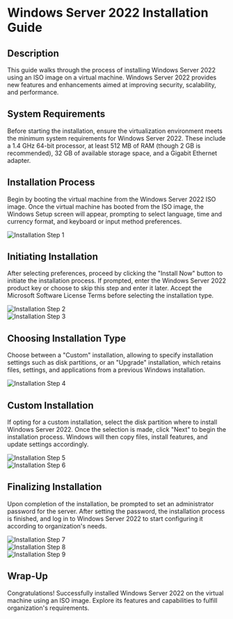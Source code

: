 # Windows Server 2022 Installation Guide

## Description

This guide walks through the process of installing Windows Server 2022 using an ISO image on a virtual machine. Windows Server 2022 provides new features and enhancements aimed at improving security, scalability, and performance.

## System Requirements

Before starting the installation, ensure the virtualization environment meets the minimum system requirements for Windows Server 2022. These include a 1.4 GHz 64-bit processor, at least 512 MB of RAM (though 2 GB is recommended), 32 GB of available storage space, and a Gigabit Ethernet adapter.

## Installation Process

Begin by booting the virtual machine from the Windows Server 2022 ISO image. Once the virtual machine has booted from the ISO image, the Windows Setup screen will appear, prompting to select language, time and currency format, and keyboard or input method preferences.

![Installation Step 1](<Windows Server 2022 Installation Guide/Windows Server 2022 Installation Guide - Installation Step 1.png>)

## Initiating Installation

After selecting preferences, proceed by clicking the "Install Now" button to initiate the installation process. If prompted, enter the Windows Server 2022 product key or choose to skip this step and enter it later. Accept the Microsoft Software License Terms before selecting the installation type.

![Installation Step 2](<Windows Server 2022 Installation Guide/Windows Server 2022 Installation Guide - Installation Step 2.png>)<br>
![Installation Step 3](<Windows Server 2022 Installation Guide/Windows Server 2022 Installation Guide - Installation Step 3.png>)

## Choosing Installation Type

Choose between a "Custom" installation, allowing to specify installation settings such as disk partitions, or an "Upgrade" installation, which retains files, settings, and applications from a previous Windows installation.

![Installation Step 4](<Windows Server 2022 Installation Guide/Windows Server 2022 Installation Guide - Installation Step 4.png>)

## Custom Installation

If opting for a custom installation, select the disk partition where to install Windows Server 2022. Once the selection is made, click "Next" to begin the installation process. Windows will then copy files, install features, and update settings accordingly.

![Installation Step 5](<Windows Server 2022 Installation Guide/Windows Server 2022 Installation Guide - Installation Step 5.png>)<br>
![Installation Step 6](<Windows Server 2022 Installation Guide/Windows Server 2022 Installation Guide - Installation Step 6.png>)

## Finalizing Installation

Upon completion of the installation, be prompted to set an administrator password for the server. After setting the password, the installation process is finished, and log in to Windows Server 2022 to start configuring it according to organization's needs.

![Installation Step 7](<Windows Server 2022 Installation Guide/Windows Server 2022 Installation Guide - Installation Step 7.png>)<br>
![Installation Step 8](<Windows Server 2022 Installation Guide/Windows Server 2022 Installation Guide - Installation Step 8.png>)<br>
![Installation Step 9](<Windows Server 2022 Installation Guide/Windows Server 2022 Installation Guide - Installation Step 9.png>)

## Wrap-Up

Congratulations! Successfully installed Windows Server 2022 on the virtual machine using an ISO image. Explore its features and capabilities to fulfill organization's requirements.